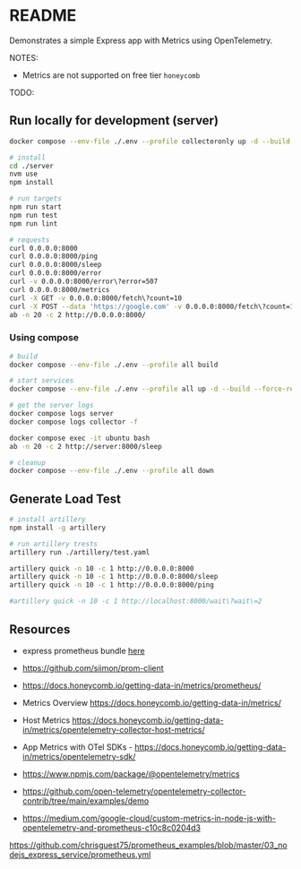# README

Demonstrates a simple Express app with Metrics using OpenTelemetry.  

NOTES:

* Metrics are not supported on free tier `honeycomb`  

TODO:



## Run locally for development (server)

```sh
docker compose --env-file ./.env --profile collectoronly up -d --build --force-recreate

# install
cd ./server
nvm use
npm install

# run targets
npm run start
npm run test
npm run lint

# requests
curl 0.0.0.0:8000 
curl 0.0.0.0:8000/ping 
curl 0.0.0.0:8000/sleep
curl 0.0.0.0:8000/error
curl -v 0.0.0.0:8000/error\?error=507         
curl 0.0.0.0:8000/metrics 
curl -X GET -v 0.0.0.0:8000/fetch\?count=10   
curl -X POST --data 'https://google.com' -v 0.0.0.0:8000/fetch\?count=10   
ab -n 20 -c 2 http://0.0.0.0:8000/  
```

### Using compose

```sh
# build
docker compose --env-file ./.env --profile all build  

# start services
docker compose --env-file ./.env --profile all up -d --build --force-recreate

# get the server logs 
docker compose logs server 
docker compose logs collector -f

docker compose exec -it ubuntu bash   
ab -n 20 -c 2 http://server:8000/sleep

# cleanup
docker compose --env-file ./.env --profile all down 
```

## Generate Load Test

```sh
# install artillery
npm install -g artillery

# run artillery trests
artillery run ./artillery/test.yaml

artillery quick -n 10 -c 1 http://0.0.0.0:8000 
artillery quick -n 10 -c 1 http://0.0.0.0:8000/sleep 
artillery quick -n 10 -c 1 http://0.0.0.0:8000/ping

#artillery quick -n 10 -c 1 http://localhost:8000/wait\?wait\=2  
```

## Resources

* express prometheus bundle [here](https://www.npmjs.com/package/express-prom-bundle)  
* https://github.com/siimon/prom-client
* https://docs.honeycomb.io/getting-data-in/metrics/prometheus/

* Metrics Overview https://docs.honeycomb.io/getting-data-in/metrics/
* Host Metrics https://docs.honeycomb.io/getting-data-in/metrics/opentelemetry-collector-host-metrics/
* App Metrics with OTel SDKs - https://docs.honeycomb.io/getting-data-in/metrics/opentelemetry-sdk/
* https://www.npmjs.com/package/@opentelemetry/metrics
* https://github.com/open-telemetry/opentelemetry-collector-contrib/tree/main/examples/demo

* https://medium.com/google-cloud/custom-metrics-in-node-js-with-opentelemetry-and-prometheus-c10c8c0204d3

https://github.com/chrisguest75/prometheus_examples/blob/master/03_nodejs_express_service/prometheus.yml